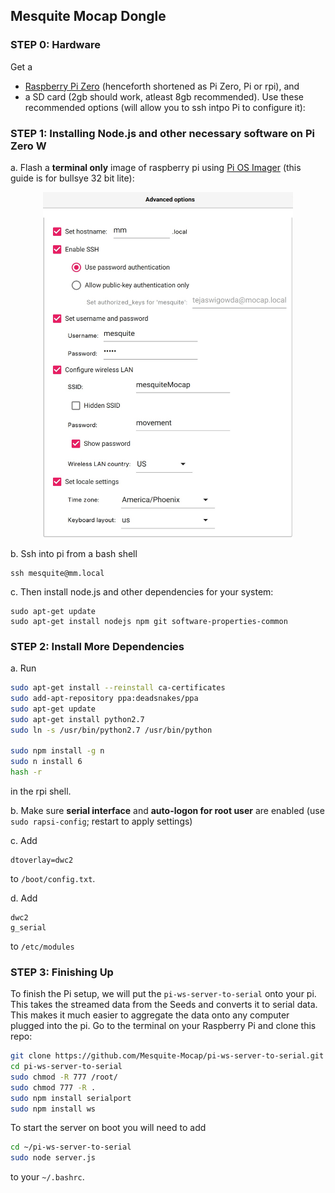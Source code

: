 
## Mesquite Mocap Dongle

### STEP 0: Hardware

Get a 
- [Raspberry Pi Zero](https://www.raspberrypi.com/products/raspberry-pi-zero/) (henceforth shortened as Pi Zero, Pi or rpi), and 
- a SD card (2gb should work, atleast 8gb recommended). Use these recommended options (will allow you to ssh intpo Pi to configure it):


### STEP 1: Installing Node.js and other necessary software on Pi Zero W

a. Flash a **terminal only** image of raspberry pi using [Pi OS Imager](https://www.raspberrypi.com/software/) (this guide is for bullsye 32 bit lite):

<img src="rpiopts.jpg" width=400 style="display:block;margin:auto">


b. Ssh into pi from a bash shell
```
ssh mesquite@mm.local 
```

c. Then install node.js and other dependencies for your system: 

```
sudo apt-get update
sudo apt-get install nodejs npm git software-properties-common
```

### STEP 2: Install More Dependencies

a. Run  
```sh
sudo apt-get install --reinstall ca-certificates
sudo add-apt-repository ppa:deadsnakes/ppa
sudo apt-get update
sudo apt-get install python2.7
sudo ln -s /usr/bin/python2.7 /usr/bin/python

sudo npm install -g n
sudo n install 6
hash -r

```
in the rpi shell.


b. Make sure **serial interface** and **auto-logon for root user** are enabled (use `sudo rapsi-config`; restart to apply settings)



c. Add 
```
dtoverlay=dwc2
```
to `/boot/config.txt`.


d. Add 

```
dwc2
g_serial
```
to `/etc/modules`


### STEP 3: Finishing Up

To finish the Pi setup, we will put the `pi-ws-server-to-serial` onto your pi. This takes the streamed data from the Seeds and  converts it to serial data. This makes it much easier to aggregate the data onto any computer plugged into the pi. Go to the terminal on your Raspberry Pi and clone this repo:

```sh
git clone https://github.com/Mesquite-Mocap/pi-ws-server-to-serial.git
cd pi-ws-server-to-serial
sudo chmod -R 777 /root/
sudo chmod 777 -R .
sudo npm install serialport
sudo npm install ws
```

To start the server on boot you will need to add

```sh
cd ~/pi-ws-server-to-serial
sudo node server.js

```
to your `~/.bashrc`.

